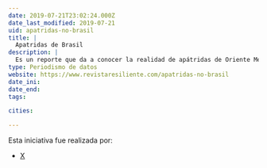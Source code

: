 ```yaml
---
date: 2019-07-21T23:02:24.000Z
date_last_modified: 2019-07-21
uid: apatridas-no-brasil
title: |
  Apatridas de Brasil
description: |
  Es un reporte que da a conocer la realidad de apátridas de Oriente Medio que encontraron en Brasil una segunda oportunidad para mostrar que existen y necesitan ser reconocidos.
type: Periodismo de datos
website: https://www.revistaresiliente.com/apatridas-no-brasil
date_ini: 
date_end: 
tags:

cities: 

---
```


Esta iniciativa fue realizada por:

- [X](/organizaciones/revista-resiliente-bra)
